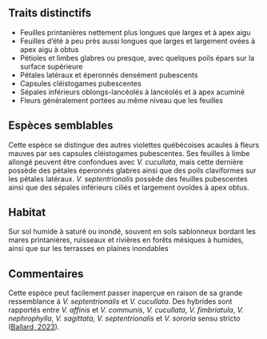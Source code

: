 
<!--
1-https://www.inaturalist.org/observations/208300274
1-https://www.inaturalist.org/observations/80433650
1-https://www.inaturalist.org/observations/46314864
1-https://www.inaturalist.org/observations/44070926
1-https://www.inaturalist.org/observations/213227485
1-https://www.inaturalist.org/observations/207754456
1-https://www.inaturalist.org/observations/77526523
2-https://www.inaturalist.org/observations/207754456



-->

## Traits distinctifs

- Feuilles printanières nettement plus longues que larges et à apex aigu
- Feuilles d’été à peu près aussi longues que larges et largement ovées à apex aigu à obtus
- Pétioles et limbes glabres ou presque, avec quelques poils épars sur la surface supérieure
- Pétales latéraux et éperonnés densément pubescents
- Capsules cléistogames pubescentes
- Sépales inférieurs oblongs-lancéolés à lancéolés et à apex acuminé
- Fleurs généralement portées au même niveau que les feuilles

## Espèces semblables

Cette espèce se distingue des autres violettes québécoises acaules à fleurs mauves par ses capsules cléistogames pubescentes. Ses feuilles à limbe allongé peuvent être confondues avec _V. cucullata_, mais cette dernière possède des pétales éperonnés glabres ainsi que des poils claviformes sur les pétales latéraux. _V. septentrionalis_ possède des feuilles pubescentes ainsi que des sépales inférieurs ciliés et largement ovoïdes à apex obtus.


## Habitat
Sur sol humide à saturé ou inondé, souvent en sols sablonneux bordant les mares printanières, ruisseaux et rivières en forêts mésiques à humides, ainsi que sur les terrasses en plaines inondables

## Commentaires
Cette espèce peut facilement passer inaperçue en raison de sa grande ressemblance à _V. septentrionalis_ et _V. cucullata_. Des hybrides sont rapportés entre _V. affinis_ et _V. communis_, _V. cucullata_, _V. fimbriatula_, _V. nephrophylla_, _V. sagittata_, _V. septentrionalis_ et _V. sororia_ sensu stricto ([Ballard, 2023](https://doi.org/10.3159/TORREY-D-22-00029.1)).


